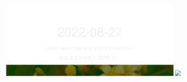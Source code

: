 <!-- [START DAILY SAYING] -->
<!-- Please keep comment here to allow auto update -->
<p align="center">
  <img src="assets/daily-saying/2022-08-27.svg" height="196"/>
  <img src="https://dots365.herokuapp.com?d=2022-08-27" height="196"/>
</p>
<!-- [END DAILY SAYING] -->

<!-- <p align="center">
<img alt="profile views" src="https://komarev.com/ghpvc/?username=bubkoo&color=brightgreen&style=flat-square&label=PROFILE+VIEWS" />
</p> -->
